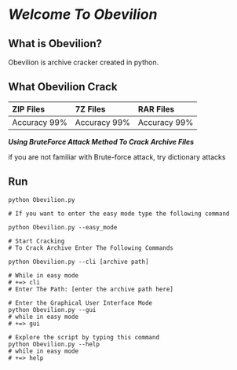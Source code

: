 # **_Welcome To Obevilion_**

## What is Obevilion?

Obevilion is archive cracker created in python.

## What Obevilion Crack

ZIP Files    | 7Z Files     | RAR Files
:----------- | :----------- | :-----------
Accuracy 99% | Accuracy 99% | Accuracy 99%

**_Using BruteForce Attack Method To Crack Archive Files_**

if you are not familiar with Brute-force attack, try dictionary attacks

## Run

```shell
python Obevilion.py

# If you want to enter the easy mode type the following command

python Obevilion.py --easy_mode

# Start Cracking
# To Crack Archive Enter The Following Commands

python Obevilion.py --cli [archive path]

# While in easy mode
# +=> cli
# Enter The Path: [enter the archive path here]

# Enter the Graphical User Interface Mode
python Obevilion.py --gui
# while in easy mode
# +=> gui

# Explore the script by typing this command
python Obevilion.py --help
# while in easy mode
# +=> help
```
